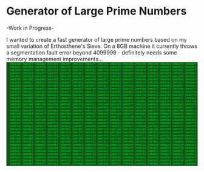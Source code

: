 # Generator of Large Prime Numbers
-Work in Progress-

I wanted to create a fast generator of large prime numbers based on my small variation of Erthosthene's Sieve. On a 8GB machine it currently throws a segmentation fault error beyond 4099999 - definitely needs some memory management improvements... 
![Primes Generator](docs/pics/primes.png)


